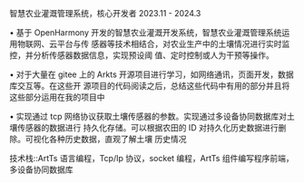 智慧农业灌溉管理系统，核心开发者 2023.11 - 2024.3

• 基于 OpenHarmony 开发的智慧农业灌溉开发系统，智慧农业灌溉管理系统运用物联网、云平台与传 感器等技术相结合，对农业生产中的土壤情况进行实时监控，并分析传感器数据信息，实现预设阈 值、定时控制或人为干预等操作。

• 对于大量在 gitee 上的 Arkts 开源项目进行学习，如网络通讯，页面开发，数据库交互等。在这些开 源项目的代码阅读之后，总结这些代码中有用的部分并且将这些部分运用在我的项目中

• 实现通过 tcp 网络协议获取土壤传感器的参数。实现通过多设备协同数据库对土壤传感器的数据进行 持久化存储。可以根据农田的 ID 对持久化历史数据进行删除。可视化各种历史数据，直观了解土壤 历史情况

技术栈::ArtTs 语言编程，Tcp/Ip 协议，socket 编程，ArtTs 组件编写程序前端，多设备协同数据库
